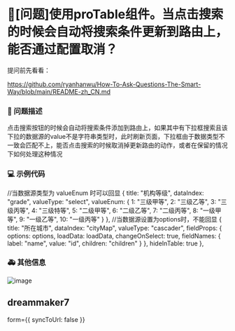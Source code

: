 # 🧐[问题]使用proTable组件。当点击搜索的时候会自动将搜索条件更新到路由上， 能否通过配置取消？

提问前先看看：

https://github.com/ryanhanwu/How-To-Ask-Questions-The-Smart-Way/blob/main/README-zh_CN.md

### 🧐 问题描述

点击搜索按钮的时候会自动将搜索条件添加到路由上，如果其中有下拉框搜索且该下拉的数据源的value不是字符串类型时，此时刷新页面，下拉框由于数据类型不一致会匹配不上，能否点击搜索的时候取消掉更新路由的动作，或者在保留的情况下如何处理这种情况

### 💻 示例代码

//当数据源类型为 valueEnum 时可以回显
{
title: "机构等级",
dataIndex: "grade",
valueType: "select",
valueEnum: {
1: "三级甲等",
2: "三级乙等",
3: "三级丙等",
4: "三级特等",
5: "二级甲等",
6: "二级乙等",
7: "二级丙等",
8: "一级甲等",
9: "一级乙等",
10: "一级丙等"
}
},
//当数据源设置为options时，不能回显
{
title: "所在城市",
dataIndex: "cityMap",
valueType: "cascader",
fieldProps: {
options: options,
loadData: loadData,
changeOnSelect: true,
fieldNames: {
label: "name",
value: "id",
children: "children"
}
},
hideInTable: true
},

<!--
如果你有解决方案，在这里清晰地阐述
-->

### 🚑 其他信息

![image](https://github.com/ant-design/pro-components/assets/50982616/c28ab9d5-355f-42fd-87fe-cf946b7c5770)

## dreammaker7

form={{ syncToUrl: false }}
